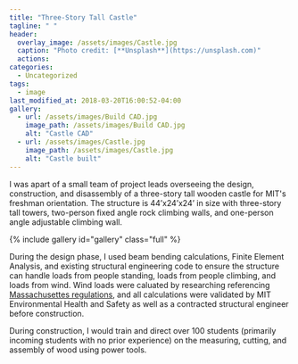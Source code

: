 ```yaml
---
title: "Three-Story Tall Castle"
tagline: " "
header:
  overlay_image: /assets/images/Castle.jpg
  caption: "Photo credit: [**Unsplash**](https://unsplash.com)"
  actions:
categories:
  - Uncategorized
tags:
  - image
last_modified_at: 2018-03-20T16:00:52-04:00
gallery:
  - url: /assets/images/Build CAD.jpg
    image_path: /assets/images/Build CAD.jpg
    alt: "Castle CAD"
  - url: /assets/images/Castle.jpg
    image_path: /assets/images/Castle.jpg
    alt: "Castle built"
---
```


I was apart of a small team of project leads overseeing the design, construction, and disassembly of a three-story tall wooden castle for MIT's freshman orientation. The structure is 44’x24’x24’ in size with three-story tall towers, two-person fixed angle rock climbing walls, and one-person angle adjustable climbing wall.

{% include gallery id="gallery" class="full" %}

During the design phase, I used beam bending calculations, Finite Element Analysis, and existing structural engineering code to ensure the structure can handle loads from people standing, loads from people climbing, and loads from wind. Wind loads were caluated by researching referencing [Massachusettes regulations](https://www.mass.gov/doc/780016pt4pdf/download), and all calculations were validated by MIT Environmental Health and Safety as well as a contracted structural engineer before construction.

During construction, I would train and direct over 100 students (primarily incoming students with no prior experience) on the measuring, cutting, and assembly of wood using power tools.
